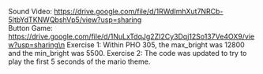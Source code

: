 Sound Video: https://drive.google.com/file/d/1RWdImhXut7NRCb-5ltbYdTKNWQbshVp5/view?usp=sharing  
Button Game: https://drive.google.com/file/d/1NuLxTdqJg2ZI2Cy3Dqj12So137Ve4OX9/view?usp=sharing\n
Exercise 1: Within PHO 305, the max_bright was 12800 and the min_bright was 5500.
Exercise 2: The code was updated to try to play the first 5 seconds of the mario theme.
